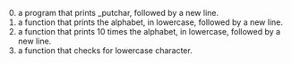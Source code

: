 0. a program that prints _putchar, followed by a new line.
1.  a function that prints the alphabet, in lowercase, followed by a new line.
2.  a function that prints 10 times the alphabet, in lowercase, followed by a new line.
3.  a function that checks for lowercase character.
